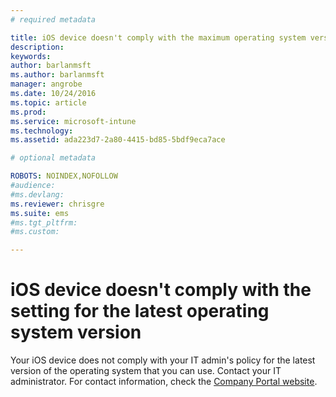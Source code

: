 ```yaml
---
# required metadata

title: iOS device doesn't comply with the maximum operating system version | Microsoft Intune
description:
keywords:
author: barlanmsftms.author: barlanmsft
manager: angrobe
ms.date: 10/24/2016
ms.topic: article
ms.prod:
ms.service: microsoft-intune
ms.technology:
ms.assetid: ada223d7-2a80-4415-bd85-5bdf9eca7ace

# optional metadata

ROBOTS: NOINDEX,NOFOLLOW
#audience:
#ms.devlang:
ms.reviewer: chrisgre
ms.suite: ems
#ms.tgt_pltfrm:
#ms.custom:

---
```



# iOS device doesn't comply with the setting for the latest operating system version

Your iOS device does not comply with your IT admin's policy for the latest version of the operating system that you can use. Contact your IT administrator. For contact information, check the [Company Portal website](http://portal.manage.microsoft.com).
